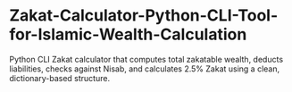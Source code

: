 # Zakat-Calculator-Python-CLI-Tool-for-Islamic-Wealth-Calculation
Python CLI Zakat calculator that computes total zakatable wealth, deducts liabilities, checks against Nisab, and calculates 2.5% Zakat using a clean, dictionary-based structure.
